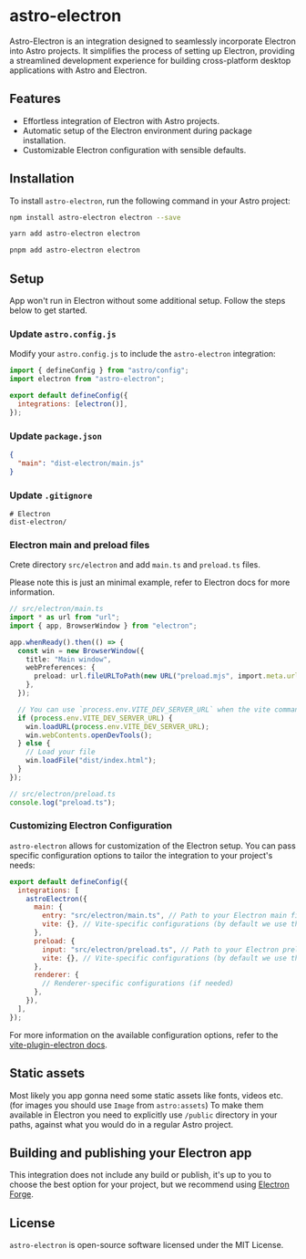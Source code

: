 # astro-electron

Astro-Electron is an integration designed to seamlessly incorporate Electron into Astro projects. It simplifies the process of setting up Electron, providing a streamlined development experience for building cross-platform desktop applications with Astro and Electron.

## Features

- Effortless integration of Electron with Astro projects.
- Automatic setup of the Electron environment during package installation.
- Customizable Electron configuration with sensible defaults.

## Installation

To install `astro-electron`, run the following command in your Astro project:

```bash
npm install astro-electron electron --save

yarn add astro-electron electron

pnpm add astro-electron electron
```

## Setup

App won't run in Electron without some additional setup. Follow the steps below to get started.

### Update `astro.config.js`

Modify your `astro.config.js` to include the `astro-electron` integration:

```javascript
import { defineConfig } from "astro/config";
import electron from "astro-electron";

export default defineConfig({
  integrations: [electron()],
});
```

### Update `package.json`

```json
{
  "main": "dist-electron/main.js"
}
```

### Update `.gitignore`

```
# Electron
dist-electron/
```

### Electron main and preload files

Crete directory `src/electron` and add `main.ts` and `preload.ts` files.

Please note this is just an minimal example, refer to Electron docs for more information.

```typescript
// src/electron/main.ts
import * as url from "url";
import { app, BrowserWindow } from "electron";

app.whenReady().then(() => {
  const win = new BrowserWindow({
    title: "Main window",
    webPreferences: {
      preload: url.fileURLToPath(new URL("preload.mjs", import.meta.url)),
    },
  });

  // You can use `process.env.VITE_DEV_SERVER_URL` when the vite command is called `serve`
  if (process.env.VITE_DEV_SERVER_URL) {
    win.loadURL(process.env.VITE_DEV_SERVER_URL);
    win.webContents.openDevTools();
  } else {
    // Load your file
    win.loadFile("dist/index.html");
  }
});
```

```typescript
// src/electron/preload.ts
console.log("preload.ts");
```

### Customizing Electron Configuration

`astro-electron` allows for customization of the Electron setup. You can pass specific configuration options to tailor the integration to your project's needs:

```javascript
export default defineConfig({
  integrations: [
    astroElectron({
      main: {
        entry: "src/electron/main.ts", // Path to your Electron main file
        vite: {}, // Vite-specific configurations (by default we use the same config as your Astro project)
      },
      preload: {
        input: "src/electron/preload.ts", // Path to your Electron preload file
        vite: {}, // Vite-specific configurations (by default we use the same config as your Astro project)
      },
      renderer: {
        // Renderer-specific configurations (if needed)
      },
    }),
  ],
});
```

For more information on the available configuration options, refer to the [vite-plugin-electron docs](https://github.com/electron-vite/vite-plugin-electron).

## Static assets

Most likely you app gonna need some static assets like fonts, videos etc. (for images you should use `Image` from `astro:assets`)
To make them available in Electron you need to explicitly use `/public` directory in your paths, against what you would do in a regular Astro project.

## Building and publishing your Electron app

This integration does not include any build or publish, it's up to you to choose the best option for your project, but we recommend using [Electron Forge](https://www.electronforge.io/).

## License

`astro-electron` is open-source software licensed under the MIT License.
